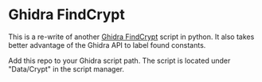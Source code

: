 # Ghidra FindCrypt

This is a re-write of another [Ghidra FindCrypt](https://github.com/d3v1l401/FindCrypt-Ghidra/) script
in python. It also takes better advantage of the Ghidra
API to label found constants.

Add this repo to your Ghidra script path. The script is located
under "Data/Crypt" in the script manager.

